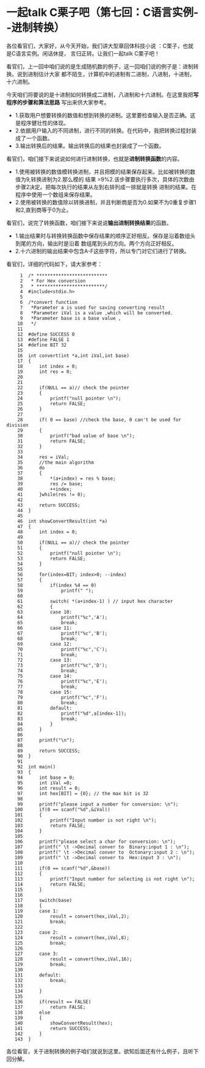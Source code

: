 # 一起talk C栗子吧（第七回：C语言实例--进制转换）
 
各位看官们，大家好，从今天开始，我们讲大型章回体科技小说 ：C栗子，也就是C语言实例。闲话休提，
言归正转。让我们一起talk C栗子吧！  
 
看官们，上一回中咱们说的是生成随机数的例子，这一回咱们说的例子是：进制转换。说到进制估计大家
都不陌生，计算机中的进制有二进制，八进制，十进制，十六进制。 

今天咱们将要说的是十进制如何转换成二进制，八进制和十六进制。在这里我把**写程序的步骤和算法思路**
写出来供大家参考。 

- 1.获取用户想要转换的数值和想到转换的进制。这里要检查输入是否正确。这是程序健壮性的体现。
- 2.依据用户输入的不同进制，进行不同的转换。在代码中，我把转换过程封装成了一个函数。
- 3.输出转换后的结果。输出转换后的结果也封装成了一个函数。
    
     
看官们，咱们接下来说说如何进行进制转换，也就是**进制转换函数**的内容。

- 1.使用被转换的数值模转换进制，并且把模的结果保存起来。比如被转换的数值为9,转换进制为2.那么模的
结果 =9%2.该步骤要执行多次，具体的次数由步骤2决定。把每次执行的结果从左到右排列成一排就是转换
进制的结果。在程序中使用一个数组来保存结果。
- 2.使用被转换的数值除以转换进制，并且判断商是否为0.如果不为0重复步骤1和2,直到商等于0为止。
    
     
看官们，说完了转换函数，咱们接下来说说**输出进制转换结果**的函数。 

- 1.输出结果时与转换转换函数中保存结果的顺序正好相反。保存是沿着数组头到尾的方向，输出时是沿着
数组尾到头的方向。两个方向正好相反。
- 2.十六进制的输出结果中包含A-F这些字符，所以专门对它们进行了转换。
 
看官们，详细的代码如下，请大家参考： 

```
     1	/* **************************
     2	 * For Hex conversion
     3	 * *************************/
     4	#include<stdio.h>
     5	
     6	/*convert function
     7	 *Parameter a is used for saving converting result
     8	 *Parameter iVal is a value ,which will be converted.
     9	 *Parameter base is a base value ,
    10	 */
    11	
    12	#define SUCCESS 0
    13	#define FALSE 1
    14	#define BIT 32
    15	
    16	int convert(int *a,int iVal,int base)
    17	{
    18		int index = 0;
    19		int res = 0;
    20	
    21	
    22		if(NULL == a)// check the pointer
    23		{
    24			printf("null pointer \n");
    25			return FALSE;
    26		}
    27		
    28		if( 0 == base) //check the base, 0 can't be used for division
    29		{
    30			printf("bad value of base \n");
    31			return FALSE;
    32		}
    33	
    34		res = iVal;
    35		//the main algorithm
    36		do
    37		{
    38			*(a+index) = res % base;
    39			res /= base;
    40			++index;
    41		}while(res != 0);
    42	
    43		return SUCCESS;
    44	}
    45	
    46	int showConvertResult(int *a)
    47	{
    48		int index = 0;
    49	
    50		if(NULL == a)// check the pointer
    51		{
    52			printf("null pointer \n");
    53			return FALSE;
    54		}
    55	
    56		for(index=BIT; index>0; --index)
    57		{
    58			if(index %4 == 0)
    59				printf(" ");
    60	
    61			switch( *(a+index-1) ) // input hex character
    62			{
    63			case 10:
    64				printf("%c",'A');
    65				break;
    66			case 11:
    67				printf("%c",'B');
    68				break;
    69			case 12:
    70				printf("%c",'C');
    71				break;
    72			case 13:
    73				printf("%c",'D');
    74				break;
    75			case 14:
    76				printf("%c",'E');
    77				break;
    78			case 15:
    79				printf("%c",'F');
    80				break;
    81			default:
    82				printf("%d",a[index-1]);
    83				break;
    84			}
    85		}
    86	
    87		printf("\n");
    88	
    89		return SUCCESS;
    90	}
    91	
    92	int main()
    93	{
    94		int base = 0;
    95		int iVal =0;
    96		int result = 0;
    97		int hex[BIT] = {0}; // the max bit is 32
    98	
    99		printf("please input a number for conversion: \n");
   100		if(0 == scanf("%d",&iVal))
   101		{
   102			printf("Input number is not right \n");
   103			return FALSE;
   104		}
   105	
   106		printf("please select a char for conversion: \n");
   107		printf(" \t ->Decimal conver to  Binary:input 1 : \n");
   108		printf(" \t ->Decimal conver to  Octonary:input 2 : \n");
   109		printf(" \t ->Decimal conver to  Hex:input 3 : \n");
   110	
   111		if(0 == scanf("%d",&base))
   112		{
   113			printf("Input number for selecting is not right \n");
   114			return FALSE;
   115		}
   116	
   117		switch(base)
   118		{
   119		case 1:
   120			result = convert(hex,iVal,2);
   121			break;
   122	
   123		case 2:
   124			result = convert(hex,iVal,8);
   125			break;
   126	
   127		case 3:
   128			result = convert(hex,iVal,16);
   129			break;
   130	
   131		default:
   132			break;
   133	
   134		}
   135	
   136		if(result == FALSE)
   137			return FALSE;
   138		else 
   139		{
   140			showConvertResult(hex);
   141			return SUCCESS;
   142		}
   143	}
```
 
各位看官，关于进制转换的例子咱们就说到这里。欲知后面还有什么例子，且听下回分解。 
 
